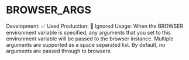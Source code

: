 # BROWSER_ARGS

Development: ✅ Used
Production: 🚫 Ignored
Usage: When the BROWSER environment variable is specified, any arguments that you set to this environment variable will be passed to the browser instance. Multiple arguments are supported as a space separated list. By default, no arguments are passed through to browsers.
